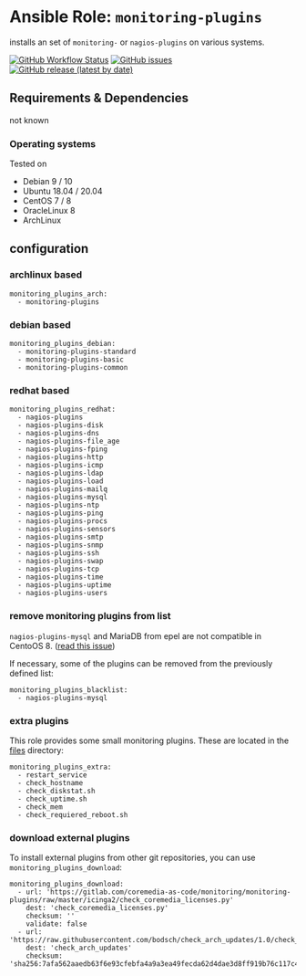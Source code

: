 

# Ansible Role:  `monitoring-plugins`


installs an set of `monitoring-` or `nagios-plugins` on various systems.


[![GitHub Workflow Status](https://img.shields.io/github/workflow/status/bodsch/ansible-monitoring-plugins/CI)][ci]
[![GitHub issues](https://img.shields.io/github/issues/bodsch/ansible-monitoring-plugins)][issues]
[![GitHub release (latest by date)](https://img.shields.io/github/v/release/bodsch/ansible-monitoring-plugins)][releases]

[ci]: https://github.com/bodsch/ansible-monitoring-plugins/actions
[issues]: https://github.com/bodsch/ansible-monitoring-plugins/issues?q=is%3Aopen+is%3Aissue
[releases]: https://github.com/bodsch/ansible-monitoring-plugins/releases


## Requirements & Dependencies

not known

### Operating systems

Tested on

* Debian 9 / 10
* Ubuntu 18.04 / 20.04
* CentOS 7 / 8
* OracleLinux 8
* ArchLinux

## configuration

### archlinux based

```
monitoring_plugins_arch:
  - monitoring-plugins
```

### debian based

```
monitoring_plugins_debian:
  - monitoring-plugins-standard
  - monitoring-plugins-basic
  - monitoring-plugins-common
```

### redhat based

```
monitoring_plugins_redhat:
  - nagios-plugins
  - nagios-plugins-disk
  - nagios-plugins-dns
  - nagios-plugins-file_age
  - nagios-plugins-fping
  - nagios-plugins-http
  - nagios-plugins-icmp
  - nagios-plugins-ldap
  - nagios-plugins-load
  - nagios-plugins-mailq
  - nagios-plugins-mysql
  - nagios-plugins-ntp
  - nagios-plugins-ping
  - nagios-plugins-procs
  - nagios-plugins-sensors
  - nagios-plugins-smtp
  - nagios-plugins-snmp
  - nagios-plugins-ssh
  - nagios-plugins-swap
  - nagios-plugins-tcp
  - nagios-plugins-time
  - nagios-plugins-uptime
  - nagios-plugins-users
```

### remove monitoring plugins from list

`nagios-plugins-mysql` and MariaDB from epel are not compatible in CentoOS 8. ([read this issue](https://github.com/Icinga/icinga2/issues/7927))

If necessary, some of the plugins can be removed from the previously defined list:

```
monitoring_plugins_blacklist:
  - nagios-plugins-mysql
```

### extra plugins

This role provides some small monitoring plugins.
These are located in the [files](./files) directory:

```
monitoring_plugins_extra:
  - restart_service
  - check_hostname
  - check_diskstat.sh
  - check_uptime.sh
  - check_mem
  - check_requiered_reboot.sh
```

### download external plugins

To install external plugins from other git repositories, you can use `monitoring_plugins_download`:

```
monitoring_plugins_download:
  - url: 'https://gitlab.com/coremedia-as-code/monitoring/monitoring-plugins/raw/master/icinga2/check_coremedia_licenses.py'
    dest: 'check_coremedia_licenses.py'
    checksum: ''
    validate: false
  - url: 'https://raw.githubusercontent.com/bodsch/check_arch_updates/1.0/check_arch_updates'
    dest: 'check_arch_updates'
    checksum: 'sha256:7afa562aaedb63f6e93cfebfa4a9a3ea49fecda62d4dae3d8ff919b76c117c41'
```
